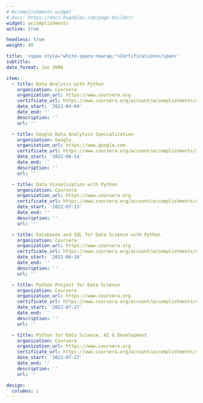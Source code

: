 ```yaml
---
# Accomplishments widget
# Docs: https://docs.hugoblox.com/page-builder/
widget: accomplishments
active: true

headless: true
weight: 40

title: '<span style="white-space:nowrap;">Certifications</span>'
subtitle:
date_format: Jan 2006

item:
  - title: Data Analysis with Python
    organization: Coursera
    organization_url: https://www.coursera.org
    certificate_url: https://www.coursera.org/account/accomplishments/certificate/YWGRY4MF4FYB
    date_start: '2022-04-04'
    date_end: ''
    description: ''
    url: ''

  - title: Google Data Analytics Specialization
    organization: Google
    organization_url: https://www.google.com
    certificate_url: https://www.coursera.org/account/accomplishments/specialization/certificate/H56EU7MU8S23
    date_start: '2022-06-14'
    date_end: ''
    description: ''
    url: ''

  - title: Data Visualization with Python
    organization: Coursera
    organization_url: https://www.coursera.org
    certificate_url: https://www.coursera.org/account/accomplishments/certificate/FYTCBA2QTGGE
    date_start: '2022-07-13'
    date_end: ''
    description: ''
    url: ''

  - title: Databases and SQL for Data Science with Python
    organization: Coursera
    organization_url: https://www.coursera.org
    certificate_url: https://www.coursera.org/account/accomplishments/certificate/66FNQCETDXFW
    date_start: '2022-06-10'
    date_end: ''
    description: ''
    url: ''

  - title: Python Project for Data Science
    organization: Coursera
    organization_url: https://www.coursera.org
    certificate_url: https://www.coursera.org/account/accomplishments/certificate/KBRC39QBETPS
    date_start: '2022-07-27'
    date_end: ''
    description: ''
    url: ''

  - title: Python for Data Science, AI & Development
    organization: Coursera
    organization_url: https://www.coursera.org
    certificate_url: https://www.coursera.org/account/accomplishments/certificate/QEDAP4K35VXK
    date_start: '2022-07-27'
    date_end: ''
    description: ''
    url: ''

design:
  columns: 1
---
```

